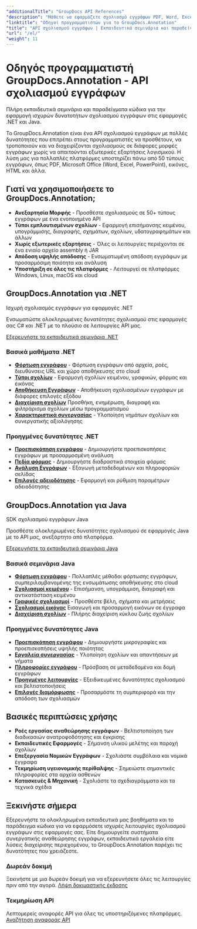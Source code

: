 ```yaml
---
"additionalTitle": "GroupDocs API References"
"description": "Μάθετε να εφαρμόζετε σχολιασμό εγγράφων PDF, Word, Excel και PowerPoint σε εφαρμογές .NET και Java. Οδηγοί βήμα προς βήμα για τη σήμανση κειμένου, τα σχόλια, τα σχήματα και τις λειτουργίες συνεργασίας."
"linktitle": "Οδηγοί προγραμματιστών για το GroupDocs.Annotation"
"title": "API σχολιασμού εγγράφων | Εκπαιδευτικά σεμινάρια και παραδείγματα SDK για το GroupDocs.Annotation"
"url": "/el/"
"weight": 11
---
```


# Οδηγός προγραμματιστή GroupDocs.Annotation - API σχολιασμού εγγράφων

Πλήρη εκπαιδευτικά σεμινάρια και παραδείγματα κώδικα για την εφαρμογή ισχυρών δυνατοτήτων σχολιασμού εγγράφων στις εφαρμογές .NET και Java.

Το GroupDocs.Annotation είναι ένα API σχολιασμού εγγράφων με πολλές δυνατότητες που επιτρέπει στους προγραμματιστές να προσθέτουν, να τροποποιούν και να διαχειρίζονται σχολιασμούς σε διάφορες μορφές εγγράφων χωρίς να απαιτούνται εξωτερικές εξαρτήσεις λογισμικού. Η λύση μας για πολλαπλές πλατφόρμες υποστηρίζει πάνω από 50 τύπους εγγράφων, όπως PDF, Microsoft Office (Word, Excel, PowerPoint), εικόνες, HTML και άλλα.

## Γιατί να χρησιμοποιήσετε το GroupDocs.Annotation;

- **Ανεξαρτησία Μορφής** - Προσθέστε σχολιασμούς σε 50+ τύπους εγγράφων με ένα ενοποιημένο API
- **Τύποι εμπλουτισμένων σχολίων** - Εφαρμογή επισήμανσης κειμένου, υπογράμμισης, διαγραφής, σχημάτων, σχολίων, υδατογραφημάτων και άλλων
- **Χωρίς εξωτερικές εξαρτήσεις** - Όλες οι λειτουργίες περιέχονται σε ένα ενιαίο αρχείο assembly ή JAR
- **Απόδοση υψηλής απόδοσης** - Ενσωματωμένη απόδοση εγγράφων με προσαρμόσιμη ποιότητα και ανάλυση
- **Υποστήριξη σε όλες τις πλατφόρμες** - Λειτουργεί σε πλατφόρμες Windows, Linux, macOS και cloud

## GroupDocs.Annotation για .NET

Ισχυρή σχολιασμός εγγράφων για εφαρμογές .NET

Ενσωματώστε ολοκληρωμένες δυνατότητες σχολιασμού στις εφαρμογές σας C# και .NET με το πλούσιο σε λειτουργίες API μας.

[Εξερευνήστε τα εκπαιδευτικά σεμινάρια .NET](./net/)

### Βασικά μαθήματα .NET

- [**Φόρτωση εγγράφου**](./net/document-loading) - Φόρτωση εγγράφων από αρχεία, ροές, διευθύνσεις URL και χώρο αποθήκευσης στο cloud
- [**Τύποι σχολίων**](./net/text-annotations) - Εφαρμογή σχολίων κειμένου, γραφικών, φόρμας και εικόνας
- [**Αποθήκευση Εγγράφων**](./net/document-saving) - Αποθήκευση σχολιασμένων εγγράφων με διάφορες επιλογές εξόδου
- [**Διαχείριση σχολίων**](./net/annotation-management) Προσθήκη, ενημέρωση, διαγραφή και φιλτράρισμα σχολίων μέσω προγραμματισμού
- [**Χαρακτηριστικά συνεργασίας**](./net/reply-management) - Υλοποίηση νημάτων σχολίων και συνεργατικής αξιολόγησης

### Προηγμένες δυνατότητες .NET

- [**Προεπισκόπηση εγγράφου**](./net/document-preview) - Δημιουργήστε προεπισκοπήσεις εγγράφων με προσαρμοσμένη ανάλυση
- [**Πεδία φόρμας**](./net/form-field-annotations) - Δημιουργήστε διαδραστικά στοιχεία φόρμας
- [**Ανάλυση Εγγράφων**](./net/document-information) - Εξαγωγή μεταδεδομένων και πληροφοριών σελίδας
- [**Επιλογές αδειοδότησης**](./net/licensing-and-configuration) - Εφαρμογή και ρύθμιση παραμέτρων αδειοδότησης

## GroupDocs.Annotation για Java

SDK σχολιασμού εγγράφων Java

Προσθέστε ολοκληρωμένες δυνατότητες σχολιασμού σε εφαρμογές Java με το API μας, ανεξάρτητο από πλατφόρμα.

[Εξερευνήστε τα εκπαιδευτικά σεμινάρια Java](./java/)

### Βασικά σεμινάρια Java

- [**Φόρτωση εγγράφου**](./java/document-loading) - Πολλαπλές μέθοδοι φόρτωσης εγγράφων, συμπεριλαμβανομένης της ενσωμάτωσης αποθήκευσης στο cloud
- [**Σχολιασμοί κειμένου**](./java/text-annotations) - Επισήμανση, υπογράμμιση, διαγραφή και αντικατάσταση κειμένου
- [**Γραφικές σχολιασμοί**](./java/graphical-annotations) - Προσθέστε βέλη, σχήματα και μετρήσεις
- [**Σχολιασμοί εικόνας**](./java/image-annotations) Εισαγωγή και προσαρμογή εικόνων σε έγγραφα  
- [**Διαχείριση σχολίων**](./java/annotation-management) - Πλήρης διαχείριση κύκλου ζωής σχολίων

### Προηγμένες δυνατότητες Java

- [**Προεπισκόπηση εγγράφου**](./java/document-preview) - Δημιουργήστε μικρογραφίες και προεπισκοπήσεις υψηλής ποιότητας
- [**Εργαλεία συνεργασίας**](./java/reply-management) - Υλοποίηση σχολίων και απαντήσεων με νήματα
- [**Πληροφορίες εγγράφου**](./java/document-information) - Πρόσβαση σε μεταδεδομένα και δομή εγγράφων
- [**Προηγμένες λειτουργίες**](./java/advanced-features) - Εξειδικευμένες δυνατότητες σχολιασμού και βελτιστοποιήσεις
- [**Επιλογές διαμόρφωσης**](./java/licensing-and-configuration) - Προσαρμόστε τη συμπεριφορά και την απόδοση των σχολιασμών

## Βασικές περιπτώσεις χρήσης

- **Ροές εργασίας αναθεώρησης εγγράφων** - Βελτιστοποίηση των διαδικασιών ανατροφοδότησης και έγκρισης
- **Εκπαιδευτικές Εφαρμογές** - Σήμανση υλικού μελέτης και παροχή σχολίων
- **Επεξεργασία Νομικών Εγγράφων** - Σχολιάστε συμβόλαια και νομικά έγγραφα
- **Τεκμηρίωση υγειονομικής περίθαλψης** - Σημειώστε σημαντικές πληροφορίες στα αρχεία ασθενών
- **Κατασκευές & Μηχανική** - Σχολιάστε τα σχεδιαγράμματα και τα τεχνικά σχέδια

## Ξεκινήστε σήμερα

Εξερευνήστε τα ολοκληρωμένα εκπαιδευτικά μας βοηθήματα και το παράδειγμα κώδικα για να εφαρμόσετε ισχυρές λειτουργίες σχολιασμού εγγράφων στις εφαρμογές σας. Είτε δημιουργείτε συστήματα συνεργατικής αναθεώρησης εγγράφων, εκπαιδευτικά εργαλεία είτε λύσεις διαχείρισης περιεχομένου, το GroupDocs.Annotation παρέχει τις δυνατότητες που χρειάζεστε.

### Δωρεάν δοκιμή
Ξεκινήστε με μια δωρεάν δοκιμή για να εξερευνήσετε όλες τις λειτουργίες πριν από την αγορά.
[Λήψη δοκιμαστικής έκδοσης](https://releases.groupdocs.com/annotation/)

### Τεκμηρίωση API
Λεπτομερείς αναφορές API για όλες τις υποστηριζόμενες πλατφόρμες.
[Αναζήτηση αναφοράς API](https://reference.groupdocs.com/annotation/)